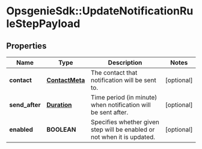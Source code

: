 # OpsgenieSdk::UpdateNotificationRuleStepPayload

## Properties
Name | Type | Description | Notes
------------ | ------------- | ------------- | -------------
**contact** | [**ContactMeta**](ContactMeta.md) | The contact that notification will be sent to. | [optional] 
**send_after** | [**Duration**](Duration.md) | Time period (in minute) when notification will be sent after. | [optional] 
**enabled** | **BOOLEAN** | Specifies whether given step will be enabled or not when it is updated. | [optional] 


